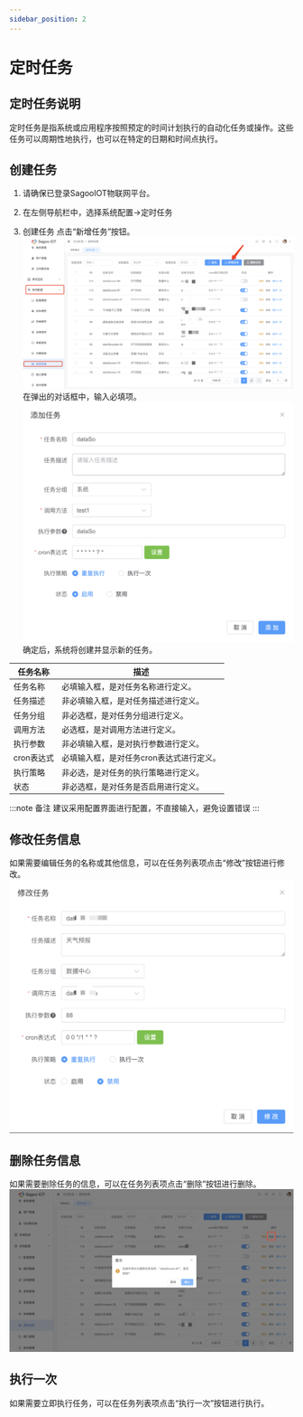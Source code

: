 ```yaml
---
sidebar_position: 2
---
```

# 定时任务

## 定时任务说明

定时任务是指系统或应用程序按照预定的时间计划执行的自动化任务或操作。这些任务可以周期性地执行，也可以在特定的日期和时间点执行。


## 创建任务

1. 请确保已登录SagooIOT物联网平台。

2. 在左侧导航栏中，选择系统配置->定时任务

3. 创建任务
点击“新增任务”按钮。
  ![新增任务按钮](./img/timed-tasks/add-task-button.png)
在弹出的对话框中，输入必填项。
  ![新增任务](./img/timed-tasks/add-task.png)
确定后，系统将创建并显示新的任务。

| 任务名称    | 描述                     |
|---------|------------------------|
| 任务名称    | 必填输入框，是对任务名称进行定义。      |
| 任务描述    | 非必填输入框，是对任务描述进行定义。     |
| 任务分组    | 非必选框，是对任务分组进行定义。       |
| 调用方法    | 必选框，是对调用方法进行定义。        |
| 执行参数    | 非必填输入框，是对执行参数进行定义。     |
| cron表达式 | 必填输入框，是对任务cron表达式进行定义。 |
| 执行策略    | 非必选，是对任务的执行策略进行定义。     |
| 状态      | 非必选框，是对任务是否启用进行定义。     |

:::note 备注
建议采用配置界面进行配置，不直接输入，避免设置错误
:::

## 修改任务信息

如果需要编辑任务的名称或其他信息，可以在任务列表项点击“修改”按钮进行修改。
  ![修改任务](./img/timed-tasks/modify-task.png)

## 删除任务信息

如果需要删除任务的信息，可以在任务列表项点击“删除”按钮进行删除。
  ![删除任务](./img/timed-tasks/delete-task.png)

## 执行一次

如果需要立即执行任务，可以在任务列表项点击“执行一次”按钮进行执行。

